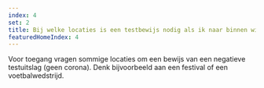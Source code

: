 ```yaml
---
index: 4
set: 2
title: Bij welke locaties is een testbewijs nodig als ik naar binnen wil? featuredHome: true
featuredHomeIndex: 4
---
```

Voor toegang vragen sommige locaties om een bewijs van een negatieve testuitslag (geen corona). Denk bijvoorbeeld aan een festival of een voetbalwedstrijd.
